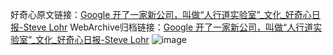 好奇心原文链接：[Google 开了一家新公司，叫做“人行道实验室”_文化_好奇心日报-Steve Lohr](https://www.qdaily.com/articles/10751.html)
WebArchive归档链接：[Google 开了一家新公司，叫做“人行道实验室”_文化_好奇心日报-Steve Lohr](http://web.archive.org/web/20190623163205/https://www.qdaily.com/articles/10751.html)
![image](http://ww3.sinaimg.cn/large/007d5XDply1g3wcada6ryj30u03qc1ky)